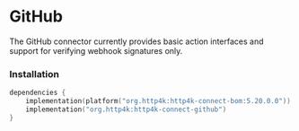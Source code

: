 # GitHub

The GitHub connector currently provides basic action interfaces and support for verifying webhook signatures only.

### Installation

```kotlin
dependencies {
    implementation(platform("org.http4k:http4k-connect-bom:5.20.0.0"))
    implementation("org.http4k:http4k-connect-github")
}
```
